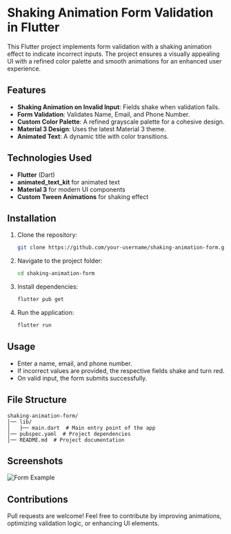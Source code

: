 # Shaking Animation Form Validation in Flutter

This Flutter project implements form validation with a shaking animation effect to indicate incorrect inputs. The project ensures a visually appealing UI with a refined color palette and smooth animations for an enhanced user experience.

## Features
- **Shaking Animation on Invalid Input**: Fields shake when validation fails.
- **Form Validation**: Validates Name, Email, and Phone Number.
- **Custom Color Palette**: A refined grayscale palette for a cohesive design.
- **Material 3 Design**: Uses the latest Material 3 theme.
- **Animated Text**: A dynamic title with color transitions.

## Technologies Used
- **Flutter** (Dart)
- **animated_text_kit** for animated text
- **Material 3** for modern UI components
- **Custom Tween Animations** for shaking effect

## Installation

1. Clone the repository:
   ```bash
   git clone https://github.com/your-username/shaking-animation-form.git
   ```
2. Navigate to the project folder:
   ```bash
   cd shaking-animation-form
   ```
3. Install dependencies:
   ```bash
   flutter pub get
   ```
4. Run the application:
   ```bash
   flutter run
   ```

## Usage
- Enter a name, email, and phone number.
- If incorrect values are provided, the respective fields shake and turn red.
- On valid input, the form submits successfully.

## File Structure
```
shaking-animation-form/
│── lib/
│   ├── main.dart  # Main entry point of the app
│── pubspec.yaml  # Project dependencies
│── README.md  # Project documentation
```

## Screenshots
![Form Example](https://your-image-url.com)

## Contributions
Pull requests are welcome! Feel free to contribute by improving animations, optimizing validation logic, or enhancing UI elements.

